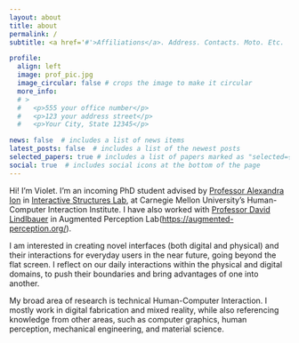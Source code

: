 ```yaml
---
layout: about
title: about
permalink: /
subtitle: <a href='#'>Affiliations</a>. Address. Contacts. Moto. Etc.

profile:
  align: left
  image: prof_pic.jpg
  image_circular: false # crops the image to make it circular
  more_info: 
  # >
  #   <p>555 your office number</p>
  #   <p>123 your address street</p>
  #   <p>Your City, State 12345</p>

news: false  # includes a list of news items
latest_posts: false  # includes a list of the newest posts
selected_papers: true # includes a list of papers marked as "selected={true}"
social: true  # includes social icons at the bottom of the page
---
```



Hi! I’m Violet. I’m an incoming PhD student advised by [Professor Alexandra Ion](http://alexandraion.com/) in [Interactive Structures Lab](https://interactive-structures.org/), at Carnegie Mellon University’s Human-Computer Interaction Institute. I have also worked with [Professor David Lindlbauer](https://www.davidlindlbauer.com/) in Augmented Perception Lab(https://augmented-perception.org/).

I am interested in creating novel interfaces (both digital and physical) and their interactions for everyday users in the near future, going beyond the flat screen. I reflect on our daily interactions within the physical and digital domains, to push their boundaries and bring advantages of one into another.

My broad area of research is technical Human-Computer Interaction. I mostly work in digital fabrication and mixed reality, while also referencing knowledge from other areas, such as computer graphics, human perception, mechanical engineering, and material science.